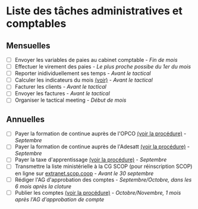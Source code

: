 # Liste des tâches administratives et comptables

## Mensuelles

- [ ] Envoyer les variables de paies au cabinet comptable - *Fin de mois*
- [ ] Effectuer le virement des paies - *Le plus proche possibe du 1er du mois*
- [ ] Reporter inidividuellement ses temps - *Avant le tactical*
- [ ] Calculer les indicateurs du mois [(voir)](https://github.com/24eme/temps/#indicateurs) - *Avant le tactical*
- [ ] Facturer les clients - *Avant le tactical*
- [ ] Envoyer les factures - *Avant le tactical*
- [ ] Organiser le tactical meeting - *Début de mois*

## Annuelles

- [ ] Payer la formation de continue auprès de l'OPCO [(voir la procédure)](/docs/taxe_apprentissage_et_formation_continue.md) - *Septembre*
- [ ] Payer la formation de continue auprès de l'Adesatt [(voir la procédure)](/docs/taxe_apprentissage_et_formation_continue.md) - *Septembre*
- [ ] Payer la taxe d'apprentissage [(voir la procédure)](/docs/taxe_apprentissage_et_formation_continue.md) - *Septembre*
- [ ] Transmettre la liste ministérielle à la CG SCOP (pour réinscription SCOP) en ligne sur [extranet.scop.coop](https://extranet.scop.coop/user) - *Avant le 30 septembre*
- [ ] Rédiger l'AG d'approbation des comptes - *Septembre/Octobre, dans les 6 mois après la cloture*
- [ ] Publier les comptes [(voir la procédure)](/docs/publication_comptes.md) - *Octobre/Novembre, 1 mois après l'AG d'approbation de compte*
